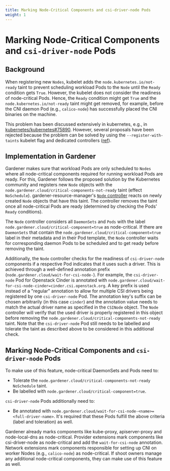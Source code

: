 ```yaml
---
title: Marking Node-Critical Components and csi-driver-node Pods
weight: 1
---
```

# Marking Node-Critical Components and `csi-driver-node` Pods 

## Background

When registering new `Nodes`, kubelet adds the `node.kubernetes.io/not-ready` taint to prevent scheduling workload Pods to the `Node` until the `Ready` condition gets `True`.
However, the kubelet does not consider the readiness of node-critical Pods.
Hence, the `Ready` condition might get `True` and the `node.kubernetes.io/not-ready` taint might get removed, for example, before the CNI daemon Pod (e.g., `calico-node`) has successfully placed the CNI binaries on the machine.

This problem has been discussed extensively in kubernetes, e.g., in [kubernetes/kubernetes#75890](https://github.com/kubernetes/kubernetes/issues/75890).
However, several proposals have been rejected because the problem can be solved by using the `--register-with-taints` kubelet flag and dedicated controllers ([ref](https://github.com/kubernetes/enhancements/pull/1003#issuecomment-619087019)).

## Implementation in Gardener

Gardener makes sure that workload Pods are only scheduled to `Nodes` where all node-critical components required for running workload Pods are ready. 
For this, Gardener follows the proposed solution by the Kubernetes community and registers new `Node` objects with the `node.gardener.cloud/critical-components-not-ready` taint (effect `NoSchedule`).
gardener-resource-manager's [`Node` controller](../concepts/resource-manager.md#node-controller) reacts on newly created `Node` objects that have this taint.
The controller removes the taint once all node-critical Pods are ready (determined by checking the Pods' `Ready` conditions).

The `Node` controller considers all `DaemonSets` and `Pods` with the label `node.gardener.cloud/critical-component=true` as node-critical.
If there are `DaemonSets` that contain the `node.gardener.cloud/critical-component=true` label in their metadata and in their Pod template, the `Node` controller waits for corresponding daemon Pods to be scheduled and to get ready before removing the taint.

Additionally, the `Node` controller checks for the readiness of `csi-driver-node` components if a respective Pod indicates that it uses such a driver.
This is achieved through a well-defined annotation prefix (`node.gardener.cloud/wait-for-csi-node-`).
For example, the `csi-driver-node` Pod for Openstack Cinder is annotated with `node.gardener.cloud/wait-for-csi-node-cinder=cinder.csi.openstack.org`.
A key prefix is used instead of a "regular" annotation to allow for multiple CSI drivers being registered by one `csi-driver-node` Pod.
The annotation key's suffix can be chosen arbitrarily (in this case `cinder`) and the annotation value needs to match the actual driver name as specified in the `CSINode` object.
The `Node` controller will verify that the used driver is properly registered in this object before removing the `node.gardener.cloud/critical-components-not-ready` taint.
Note that the `csi-driver-node` Pod still needs to be labelled and tolerate the taint as described above to be considered in this additional check.

## Marking Node-Critical Components and `csi-driver-node` Pods

To make use of this feature, node-critical DaemonSets and Pods need to:

- Tolerate the `node.gardener.cloud/critical-components-not-ready` `NoSchedule` taint.
- Be labelled with `node.gardener.cloud/critical-component=true`.

`csi-driver-node` Pods additionally need to:

- Be annotated with `node.gardener.cloud/wait-for-csi-node-<name>=<full-driver-name>`.
  It's required that these Pods fulfill the above criteria (label and toleration) as well.

Gardener already marks components like kube-proxy, apiserver-proxy and node-local-dns as node-critical.
Provider extensions mark components like csi-driver-node as node-critical and add the `wait-for-csi-node` annotation.
Network extensions mark components responsible for setting up CNI on worker Nodes (e.g., `calico-node`) as node-critical.
If shoot owners manage any additional node-critical components, they can make use of this feature as well.
